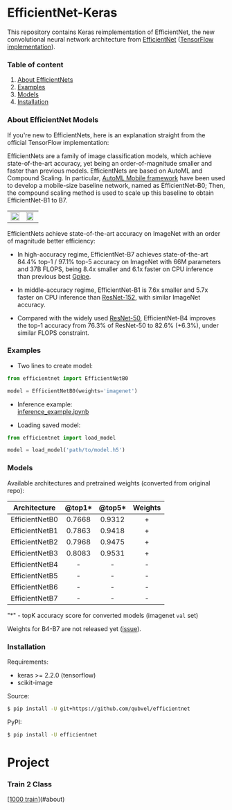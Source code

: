 # EfficientNet-Keras

This repository contains Keras reimplementation of EfficientNet, the new convolutional neural network architecture from [EfficientNet](https://arxiv.org/abs/1905.11946) ([TensorFlow implementation](https://github.com/tensorflow/tpu/tree/master/models/official/efficientnet)). 

### Table of content
 1. [About EfficientNets](#about)
 2. [Examples](#examples)
 3. [Models](#models) 
 4. [Installation](#installation)


### About EfficientNet Models <a name="about"></a>

If you're new to EfficientNets, here is an explanation straight from the official TensorFlow implementation: 

EfficientNets are a family of image classification models, which achieve state-of-the-art accuracy, yet being an order-of-magnitude smaller and faster than previous models. EfficientNets are based on AutoML and Compound Scaling. In particular, [AutoML Mobile framework](https://ai.googleblog.com/2018/08/mnasnet-towards-automating-design-of.html) have been used to develop a mobile-size baseline network, named as EfficientNet-B0; Then, the compound scaling method is used to scale up this baseline to obtain EfficientNet-B1 to B7.

<table border="0">
<tr>
    <td>
    <img src="https://raw.githubusercontent.com/tensorflow/tpu/master/models/official/efficientnet/g3doc/params.png" width="100%" />
    </td>
    <td>
    <img src="https://raw.githubusercontent.com/tensorflow/tpu/master/models/official/efficientnet/g3doc/flops.png", width="90%" />
    </td>
</tr>
</table>

EfficientNets achieve state-of-the-art accuracy on ImageNet with an order of magnitude better efficiency:


* In high-accuracy regime, EfficientNet-B7 achieves state-of-the-art 84.4% top-1 / 97.1% top-5 accuracy on ImageNet with 66M parameters and 37B FLOPS, being 8.4x smaller and 6.1x faster on CPU inference than previous best [Gpipe](https://arxiv.org/abs/1811.06965).

* In middle-accuracy regime, EfficientNet-B1 is 7.6x smaller and 5.7x faster on CPU inference than [ResNet-152](https://arxiv.org/abs/1512.03385), with similar ImageNet accuracy.

* Compared with the widely used [ResNet-50](https://arxiv.org/abs/1512.03385), EfficientNet-B4 improves the top-1 accuracy from 76.3% of ResNet-50 to 82.6% (+6.3%), under similar FLOPS constraint.

### Examples <a name="examples"></a>

 - Two lines to create model:

```python
from efficientnet import EfficientNetB0

model = EfficientNetB0(weights='imagenet')

```

 - Inference example:  
 [inference_example.ipynb](https://github.com/qubvel/efficientnet/blob/master/examples/inference_exmaple.ipynb)

 - Loading saved model:
 
```python
from efficientnet import load_model

model = load_model('path/to/model.h5')
```

### Models <a name="models"></a>

Available architectures and pretrained weights (converted from original repo):

| Architecture   | @top1*| @top5*| Weights |
|----------------|:-----:|:-----:|:-------:|
| EfficientNetB0 |0.7668 |0.9312 |    +    |
| EfficientNetB1 |0.7863 |0.9418 |    +    |
| EfficientNetB2 |0.7968 |0.9475 |    +    |
| EfficientNetB3 |0.8083 |0.9531 |    +    |
| EfficientNetB4 |   -   |  -    |    -    |
| EfficientNetB5 |   -   |  -    |    -    |
| EfficientNetB6 |   -   |  -    |    -    |
| EfficientNetB7 |   -   |  -    |    -    |

"*" - topK accuracy score for converted models (imagenet `val` set) 
 
Weights for B4-B7 are not released yet ([issue](https://github.com/tensorflow/tpu/issues/377)).

### Installation <a name="installation"></a>

Requirements:
 - keras >= 2.2.0 (tensorflow)
 - scikit-image

Source:

```bash
$ pip install -U git+https://github.com/qubvel/efficientnet
```

PyPI:

```bash
$ pip install -U efficientnet
```

# Project

### Train 2 Class
[[1000 train](https://github.com/kittikhun62/efficientnet_keras_transfer_learning/blob/master/2Class.ipynb)](#about)
